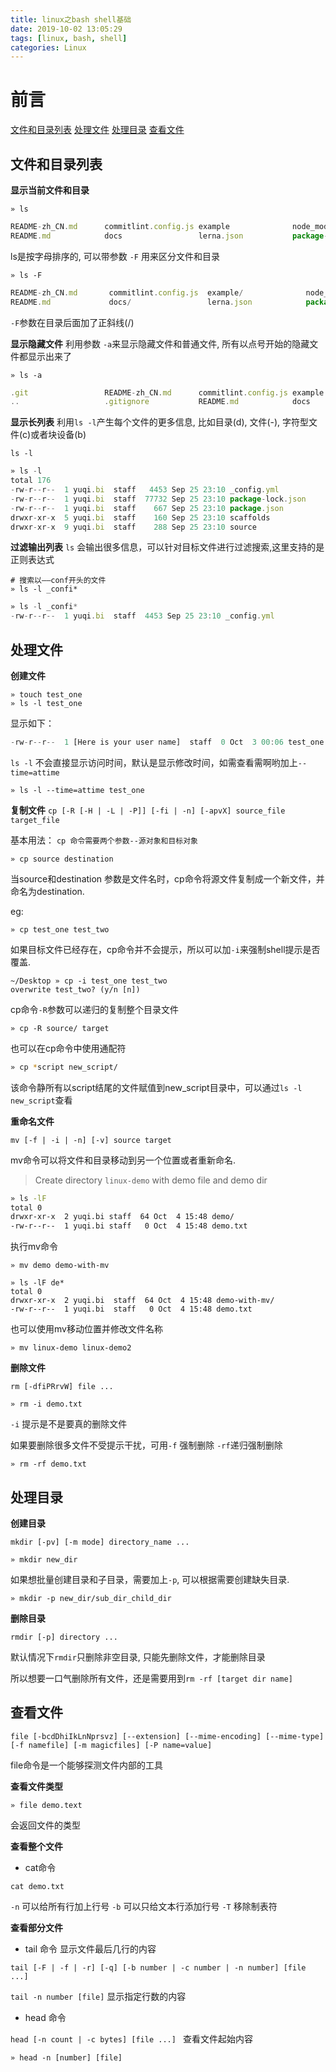 ```yaml
---
title: linux之bash shell基础
date: 2019-10-02 13:05:29
tags: [linux, bash, shell]
categories: Linux
---
```


# 前言

[文件和目录列表](#file-dir)
[处理文件](#handle-doc)
[处理目录](#handle-dir)
[查看文件](#cat-file)

## <span id="file-dir">文件和目录列表</span>

**显示当前文件和目录**

```shell
» ls
```
```js
README-zh_CN.md      commitlint.config.js example              node_modules
README.md            docs                 lerna.json           package-lock.json
```
ls是按字母排序的, 可以带参数 `-F` 用来区分文件和目录
```shell
» ls -F
```
```js
README-zh_CN.md       commitlint.config.js  example/              node_modules/
README.md             docs/                 lerna.json            package-lock.json
```
`-F`参数在目录后面加了正斜线(/)

**显示隐藏文件**
利用参数 `-a`来显示隐藏文件和普通文件, 所有以点号开始的隐藏文件都显示出来了
```shell
» ls -a
```
```js
.git                 README-zh_CN.md      commitlint.config.js example              node_modules
..                   .gitignore           README.md            docs                 lerna.json 
```
**显示长列表**
利用`ls -l`产生每个文件的更多信息, 比如目录(d), 文件(-), 字符型文件(c)或者块设备(b)
```shell
ls -l
```
```js
» ls -l
total 176
-rw-r--r--  1 yuqi.bi  staff   4453 Sep 25 23:10 _config.yml
-rw-r--r--  1 yuqi.bi  staff  77732 Sep 25 23:10 package-lock.json
-rw-r--r--  1 yuqi.bi  staff    667 Sep 25 23:10 package.json
drwxr-xr-x  5 yuqi.bi  staff    160 Sep 25 23:10 scaffolds
drwxr-xr-x  9 yuqi.bi  staff    288 Sep 25 23:10 source
```

**过滤输出列表**
`ls` 会输出很多信息，可以针对目标文件进行过滤搜索,这里支持的是正则表达式

```shell
# 搜索以——conf开头的文件
» ls -l _confi*
```
```js
» ls -l _confi*
-rw-r--r--  1 yuqi.bi  staff  4453 Sep 25 23:10 _config.yml
```

## <span id="handle-doc">处理文件</span>

**创建文件**

```shell
» touch test_one
» ls -l test_one
```
显示如下：
```js
-rw-r--r--  1 [Here is your user name]  staff  0 Oct  3 00:06 test_one
```

`ls -l` 不会直接显示访问时间，默认是显示修改时间，如需查看需啊哟加上`--time=attime`

```shell
» ls -l --time=attime test_one 
```

**复制文件**
`cp [-R [-H | -L | -P]] [-fi | -n] [-apvX] source_file target_file`

基本用法： `cp 命令需要两个参数--源对象和目标对象`

```shell
» cp source destination
```
当source和destination 参数是文件名时，cp命令将源文件复制成一个新文件，并命名为destination.

eg:

```shell
» cp test_one test_two
```
如果目标文件已经存在，cp命令并不会提示，所以可以加`-i`来强制shell提示是否覆盖.
```shell
~/Desktop » cp -i test_one test_two
overwrite test_two? (y/n [n])
```
cp命令`-R`参数可以递归的复制整个目录文件

```shell
» cp -R source/ target
```

也可以在cp命令中使用通配符

```bash
» cp *script new_script/
```
该命令静所有以script结尾的文件赋值到new_script目录中，可以通过`ls -l new_script`查看

**重命名文件**

`mv [-f | -i | -n] [-v] source target`

mv命令可以将文件和目录移动到另一个位置或者重新命名.

> Create directory `linux-demo` with demo file and demo dir

```bash
» ls -lF
total 0
drwxr-xr-x  2 yuqi.bi staff  64 Oct  4 15:48 demo/
-rw-r--r--  1 yuqi.bi staff   0 Oct  4 15:48 demo.txt
```

执行mv命令
```shell
» mv demo demo-with-mv

» ls -lF de*
total 0
drwxr-xr-x  2 yuqi.bi  staff  64 Oct  4 15:48 demo-with-mv/
-rw-r--r--  1 yuqi.bi  staff   0 Oct  4 15:48 demo.txt
```
也可以使用mv移动位置并修改文件名称

```shell
» mv linux-demo linux-demo2
```

**删除文件**

`rm [-dfiPRrvW] file ...`

```shell
» rm -i demo.txt
```
`-i` 提示是不是要真的删除文件

如果要删除很多文件不受提示干扰，可用`-f` 强制删除 `-rf`递归强制删除

```shell
» rm -rf demo.txt
```

## <span id="handle-dir">处理目录</span>

**创建目录**

`mkdir [-pv] [-m mode] directory_name ...`

```shell
» mkdir new_dir
```

如果想批量创建目录和子目录，需要加上`-p`, 可以根据需要创建缺失目录.

```shell
» mkdir -p new_dir/sub_dir_child_dir
```

**删除目录**

`rmdir [-p] directory ...`

默认情况下`rmdir`只删除非空目录, 只能先删除文件，才能删除目录

所以想要一口气删除所有文件，还是需要用到`rm -rf [target dir name]`

## <span id="cat-file">查看文件</span>

`file [-bcdDhiIkLnNprsvz] [--extension] [--mime-encoding] [--mime-type] [-f namefile] [-m magicfiles] [-P name=value]`

file命令是一个能够探测文件内部的工具

**查看文件类型**
```shell
» file demo.text
```
会返回文件的类型

**查看整个文件**

- cat命令

```shell
cat demo.txt
```

`-n` 可以给所有行加上行号
`-b` 可以只给文本行添加行号
`-T` 移除制表符

**查看部分文件**

- tail 命令
显示文件最后几行的内容

`tail [-F | -f | -r] [-q] [-b number | -c number | -n number] [file ...]`

`tail -n number [file]` 显示指定行数的内容

- head 命令

`head [-n count | -c bytes] [file ...]
`
查看文件起始内容

```shell
» head -n [number] [file] 
```